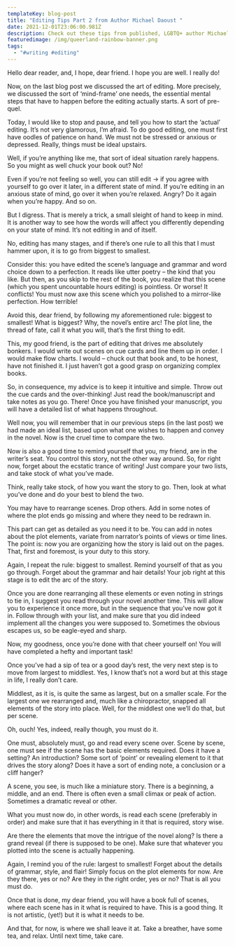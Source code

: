 ```yaml
---
templateKey: blog-post
title: "Editing Tips Part 2 from Author Michael Daoust "
date: 2021-12-01T23:06:00.981Z
description: Check out these tips from published, LGBTQ+ author Michael Daoust!
featuredimage: /img/queerland-rainbow-banner.png
tags:
  - "#writing #editing"
---
```

Hello dear reader, and, I hope, dear friend. I hope you are well. I really do!

Now, on the last blog post we discussed the art of editing. More precisely, we discussed the sort of ‘mind-frame’ one needs, the essential mental steps that have to happen before the editing actually starts. A sort of pre-quel.

Today, I would like to stop and pause, and tell you how to start the ‘actual’ editing. It’s not very glamorous, I’m afraid. To do good editing, one must first have oodles of patience on hand. We must not be stressed or anxious or depressed. Really, things must be ideal upstairs. 

Well, if you’re anything like me, that sort of ideal situation rarely happens. So you might as well chuck your book out? No!

Even if you’re not feeling so well, you can still edit -> if you agree with yourself to go over it later, in a different state of mind. If you’re editing in an anxious state of mind, go over it when you’re relaxed. Angry? Do it again when you’re happy. And so on. 

But I digress. That is merely a trick, a small sleight of hand to keep in mind. It is another way to see how the words will affect you differently depending on your state of mind. It’s not editing in and of itself.

No, editing has many stages, and if there’s one rule to all this that I must hammer upon, it is to go from biggest to smallest. 

Consider this: you have edited the scene’s language and grammar and word choice down to a perfection. It reads like utter poetry – the kind that you like. But then, as you skip to the rest of the book, you realize that this scene (which you spent uncountable hours editing) is pointless. Or worse! It conflicts! You must now axe this scene which you polished to a mirror-like perfection. How terrible!

Avoid this, dear friend, by following my aforementioned rule: biggest to smallest!
What is biggest? Why, the novel’s entire arc! The plot line, the thread of fate, call it what you will, that’s the first thing to edit.

This, my good friend, is the part of editing that drives me absolutely bonkers. I would write out scenes on cue cards and line them up in order. I would make flow charts. I would – chuck out that book and, to be honest, have not finished it. I just haven’t got a good grasp on organizing complex books. 

So, in consequence, my advice is to keep it intuitive and simple. Throw out the cue cards and the over-thinking! Just read the book/manuscript and take notes as you go. There! Once you have finished your manuscript, you will have a detailed list of what happens throughout.

Well now, you will remember that in our previous steps (in the last post) we had made an ideal list, based upon what one wishes to happen and convey in the novel. Now is the cruel time to compare the two.

Now is also a good time to remind yourself that you, my friend, are in the writer’s seat. You control this story, not the other way around. So, for right now, forget about the ecstatic trance of writing! Just compare your two lists, and take stock of what you’ve made. 

Think, really take stock, of how you want the story to go. Then, look at what you’ve done and do your best to blend the two.

You may have to rearrange scenes. Drop others. Add in some notes of where the plot ends go missing and where they need to be redrawn in.

This part can get as detailed as you need it to be. You can add in notes about the plot elements, variate from narrator’s points of views or time lines. The point is: now you are organizing how the story is laid out on the pages. That, first and foremost, is your duty to this story. 

Again, I repeat the rule: biggest to smallest. Remind yourself of that as you go through. Forget about the grammar and hair details! Your job right at this stage is to edit the arc of the story.

Once you are done rearranging all these elements or even noting in strings to tie in, I suggest you read through your novel another time. This will allow you to experience it once more, but in the sequence that you’ve now got it in. Follow through with your list, and make sure that you did indeed implement all the changes you were supposed to. Sometimes the obvious escapes us, so be eagle-eyed and sharp.

Now, my goodness, once you’re done with that cheer yourself on! You will have completed a hefty and important task!

Once you’ve had a sip of tea or a good day’s rest, the very next step is to move from largest to middlest. Yes, I know that’s not a word but at this stage in life, I really don’t care. 

Middlest, as it is, is quite the same as largest, but on a smaller scale. For the largest one we rearranged and, much like a chiropractor, snapped all elements of the story into place. Well, for the middlest one we’ll do that, but per scene.

Oh, ouch! Yes, indeed, really though, you must do it.

One must, absolutely must, go and read every scene over. Scene by scene, one must see if the scene has the basic elements required. Does it have a setting? An introduction? Some sort of ‘point’ or revealing element to it that drives the story along? Does it have a sort of ending note, a conclusion or a cliff hanger? 

A scene, you see, is much like a miniature story. There is a beginning, a middle, and an end. There is often even a small climax or peak of action. Sometimes a dramatic reveal or other. 

What you must now do, in other words, is read each scene (preferably in order) and make sure that it has everything in it that is required, story wise. 

Are there the elements that move the intrigue of the novel along? Is there a grand reveal (if there is supposed to be one). Make sure that whatever you plotted into the scene is actually happening.

Again, I remind you of the rule: largest to smallest! Forget about the details of grammar, style, and flair! Simply focus on the plot elements for now. Are they there, yes or no? Are they in the right order, yes or no? That is all you must do.

Once that is done, my dear friend, you will have a book full of scenes, where each scene has in it what is required to have. This is a good thing. It is not artistic, (yet!) but it is what it needs to be.

And that, for now, is where we shall leave it at. Take a breather, have some tea, and relax. Until next time, take care.